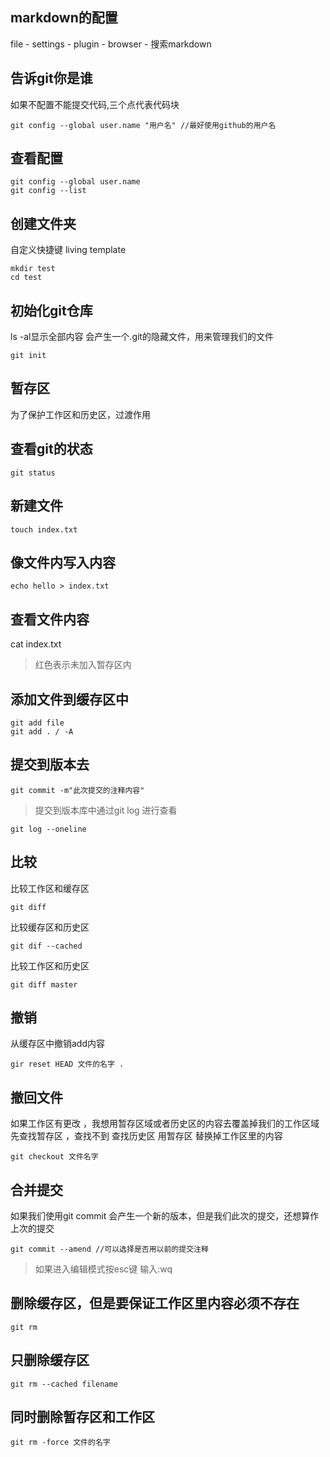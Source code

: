 ## markdown的配置
file - settings - plugin - browser - 搜索markdown
## 告诉git你是谁
如果不配置不能提交代码,三个点代表代码块
```
git config --global user.name "用户名" //最好使用github的用户名
```
## 查看配置
```
git config --global user.name
git config --list
```
##  创建文件夹
自定义快捷键 living template
```
mkdir test
cd test
```

## 初始化git仓库
ls -al显示全部内容 会产生一个.git的隐藏文件，用来管理我们的文件
```
git init
```
## 暂存区
为了保护工作区和历史区，过渡作用

## 查看git的状态 
```
git status

```
## 新建文件
```
touch index.txt
```
## 像文件内写入内容
```
echo hello > index.txt
```
## 查看文件内容
cat index.txt
> 红色表示未加入暂存区内

## 添加文件到缓存区中
```
git add file
git add . / -A
```
## 提交到版本去
```
git commit -m"此次提交的注释内容"
```
> 提交到版本库中通过git log 进行查看
```
git log --oneline
```
## 比较
比较工作区和缓存区
```
git diff
```
比较缓存区和历史区
```
git dif --cached
```
比较工作区和历史区
```
git diff master
```
## 撤销
从缓存区中撤销add内容
```
gir reset HEAD 文件的名字 .
```

## 撤回文件
如果工作区有更改 ，我想用暂存区域或者历史区的内容去覆盖掉我们的工作区域
先查找暂存区 ，查找不到 查找历史区
用暂存区 替换掉工作区里的内容
```
git checkout 文件名字
```
## 合并提交
如果我们使用git commit 会产生一个新的版本，但是我们此次的提交，还想算作上次的提交 
```
git commit --amend //可以选择是否用以前的提交注释
```
> 如果进入编辑模式按esc键 输入:wq

## 删除缓存区，但是要保证工作区里内容必须不存在
```
git rm
```
## 只删除缓存区
```
git rm --cached filename
```
## 同时删除暂存区和工作区
```
git rm -force 文件的名字
```